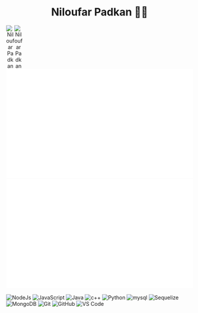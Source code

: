 <div align="center">
  <h1>Niloufar Padkan 👩‍💻</h1>
</div>
<div align="center">
  
  
   <a href="niloufar.pa@gmail.com">
    <img align="left" alt="Niloufar Padkan" width="22px" src="https://www.iconsdb.com/icons/preview/tropical-blue/mail-xl.png" />
  </a>
   
   <a href="https://www.linkedin.com/in/niloufar-padkan-23a7aba6">
    <img align="left" alt="Niloufar Padkan" width="22px" src="https://www.iconsdb.com/icons/preview/tropical-blue/linkedin-3-xl.png" />
  </a>

</div>
<br>
<br>

<div>
  
<!-- 
  [![Niloufar Padkan's GitHub Stats](https://github-readme-stats.vercel.app/api?username=NiloufarPadkan&show_icons=true&include_all_commits=true&theme=tokyonight&count_private=true&line_height=40)](https://github.com/NiloufarPadkan/NiloufarPadkan)
  [![Niloufar Padkan' Top Langs](https://github-readme-stats.vercel.app/api/top-langs/?username=NiloufarPadkan&langs_count=5&theme=tokyonight&exclude_repo=Deep-Neural-Net-with-a-framework)](https://github.com/NiloufarPadkan/NiloufarPadkan)
</div> -->
![](https://raw.githubusercontent.com/NiloufarPadkan/github-stats/master/generated/overview.svg#gh-dark-mode-only)
![](https://raw.githubusercontent.com/Niloufarpadkan/github-stats/master/generated/languages.svg#gh-dark-mode-only)

![NodeJs](https://img.shields.io/badge/-Node.js-000?style=flat-square&logo=node.js)
![JavaScript](https://img.shields.io/badge/-JavaScript-000?style=flat-square&logo=javascript)
![Java](https://img.shields.io/badge/-Java-000?style=flat-square&logo=java)
![c++](https://img.shields.io/badge/-C%2B%2B-000?style=flat-square&logo=C%2B%2B)
![Python](http://img.shields.io/badge/-Python-000?style=flat-square&logo=python)
![mysql](https://img.shields.io/badge/-mysql-000?style=flat-square&logo=mysql&logoColor=ffffff)
![Sequelize](https://img.shields.io/badge/-Sequelize-000?style=flat-square&logo=Sequelize)
![MongoDB](https://img.shields.io/badge/-MongoDB-000?style=flat-square&logo=MongoDB)
![Git](https://img.shields.io/badge/-Git-000?style=flat-square&logo=git)
![GitHub](https://img.shields.io/badge/-GitHub-000?style=flat-square&logo=github)
![VS Code](http://img.shields.io/badge/-VS%20Code-000?style=flat-square&logo=visual-studio-code)


